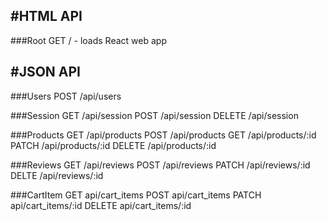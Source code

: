 #HTML API
---
###Root
  GET / - loads React web app

#JSON API
---
###Users
  POST /api/users

###Session
  GET /api/session
  POST /api/session
  DELETE /api/session

###Products
  GET /api/products
  POST /api/products
  GET /api/products/:id
  PATCH /api/products/:id
  DELETE /api/products/:id

###Reviews
  GET /api/reviews
  POST /api/reviews
  PATCH /api/reviews/:id
  DELTE /api/reviews/:id

###CartItem
  GET api/cart_items
  POST api/cart_items
  PATCH api/cart_items/:id
  DELETE api/cart_items/:id
